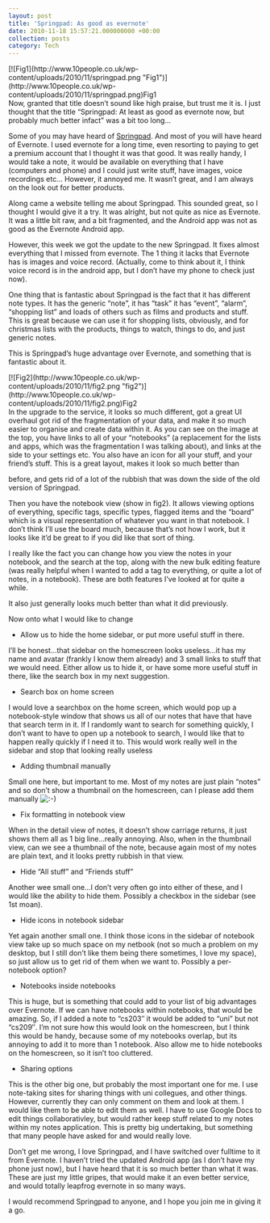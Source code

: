 ```yaml
---
layout: post
title: 'Springpad: As good as evernote'
date: 2010-11-18 15:57:21.000000000 +00:00
collection: posts
category: Tech
---
```


<div class="wp-caption alignright" id="attachment_810" style="width: 368px">[![Fig1](http://www.10people.co.uk/wp-content/uploads/2010/11/springpad.png "Fig1")](http://www.10people.co.uk/wp-content/uploads/2010/11/springpad.png)Fig1

</div>Now, granted that title doesn’t sound like high praise, but trust me it is. I just thought that the title “Springpad: At least as good as evernote now, but probably much better infact” was a bit too long…

Some of you may have heard of [Springpad](http://springpadit.com/). And most of you will have heard of Evernote. I used evernote for a long time, even resorting to paying to get a premium account that I thought it was that good. It was really handy, I would take a note, it would be available on everything that I have (computers and phone) and I could just write stuff, have images, voice recordings etc… However, it annoyed me. It wasn’t great, and I am always on the look out for better products.

Along came a website telling me about Springpad. This sounded great, so I thought I would give it a try. It was alright, but not quite as nice as Evernote. It was a little bit raw, and a bit fragmented, and the Android app was not as good as the Evernote Android app.

However, this week we got the update to the new Springpad. It fixes almost everything that I missed from evernote. The 1 thing it lacks that Evernote has is images and voice record. (Actually, come to think about it, I think voice record is in the android app, but I don’t have my phone to check just now).

One thing that is fantastic about Springpad is the fact that it has different note types. It has the generic “note”, it has “task” it has “event”, “alarm”, “shopping list” and loads of others such as films and products and stuff. This is great because we can use it for shopping lists, obviously, and for christmas lists with the products, things to watch, things to do, and just generic notes.

This is Springpad’s huge advantage over Evernote, and something that is fantastic about it.

<div class="wp-caption alignleft" id="attachment_811" style="width: 383px">[![Fig2](http://www.10people.co.uk/wp-content/uploads/2010/11/fig2.png "fig2")](http://www.10people.co.uk/wp-content/uploads/2010/11/fig2.png)Fig2

</div>In the upgrade to the service, it looks so much different, got a great UI overhaul got rid of the fragmentation of your data, and make it so much easier to organise and create data within it. As you can see on the image at the top, you have links to all of your “notebooks” (a replacement for the lists and apps, which was the fragmentation I was talking about), and links at the side to your settings etc. You also have an icon for all your stuff, and your friend’s stuff. This is a great layout, makes it look so much better than

before, and gets rid of a lot of the rubbish that was down the side of the old version of Springpad.

Then you have the notebook view (show in fig2). It allows viewing options of everything, specific tags, specific types, flagged items and the “board” which is a visual representation of whatever you want in that notebook. I don’t think I’ll use the board much, because that’s not how I work, but it looks like it’d be great to if you did like that sort of thing.

I really like the fact you can change how you view the notes in your notebook, and the search at the top, along with the new bulk editing feature (was really helpful when I wanted to add a tag to everything, or quite a lot of notes, in a notebook). These are both features I’ve looked at for quite a while.

It also just generally looks much better than what it did previously.

Now onto what I would like to change

- Allow us to hide the home sidebar, or put more useful stuff in there.

I’ll be honest…that sidebar on the homescreen looks useless…it has my name and avatar (frankly I know them already) and 3 small links to stuff that we would need. Either allow us to hide it, or have some more useful stuff in there, like the search box in my next suggestion.

- Search box on home screen

I would love a searchbox on the home screen, which would pop up a notebook-style window that shows us all of our notes that have that have that search term in it. If I randomly want to search for something quickly, I don’t want to have to open up a notebook to search, I would like that to happen really quickly if I need it to. This would work really well in the sidebar and stop that looking really useless

- Adding thumbnail manually

Small one here, but important to me. Most of my notes are just plain “notes” and so don’t show a thumbnail on the homescreen, can I please add them manually ![:-)](http://www.10people.co.uk/wp-includes/images/smilies/icon_smile.gif)

- Fix formatting in notebook view

When in the detail view of notes, it doesn’t show carriage returns, it just shows them all as 1 big line…really annoying. Also, when in the thumbnail view, can we see a thumbnail of the note, because again most of my notes are plain text, and it looks pretty rubbish in that view.

- Hide “All stuff” and “Friends stuff”

Another wee small one…I don’t very often go into either of these, and I would like the ability to hide them. Possibly a checkbox in the sidebar (see 1st moan).

- Hide icons in notebook sidebar

Yet again another small one. I think those icons in the sidebar of notebook view take up so much space on my netbook (not so much a problem on my desktop, but I still don’t like them being there sometimes, I love my space), so just allow us to get rid of them when we want to. Possibly a per-notebook option?

- Notebooks inside notebooks

This is huge, but is something that could add to your list of big advantages over Evernote. If we can have notebooks within notebooks, that would be amazing. So, if I added a note to “cs203″ it would be added to “uni” but not “cs209″. I’m not sure how this would look on the homescreen, but I think this would be handy, because some of my notebooks overlap, but its annoying to add it to more than 1 notebook. Also allow me to hide notebooks on the homescreen, so it isn’t too cluttered.

- Sharing options

This is the other big one, but probably the most important one for me. I use note-taking sites for sharing things with uni collegues, and other things. However, currently they can only comment on them and look at them. I would like them to be able to edit them as well. I have to use Google Docs to edit things collaborativley, but would rather keep stuff related to my notes within my notes application. This is pretty big undertaking, but something that many people have asked for and would really love.

Don’t get me wrong, I love Springpad, and I have switched over fulltime to it from Evernote. I haven’t tried the updated Android app (as I don’t have my phone just now), but I have heard that it is so much better than what it was. These are just my little gripes, that would make it an even better service, and would totally leapfrog evernote in so many ways.

I would recommend Springpad to anyone, and I hope you join me in giving it a go.
